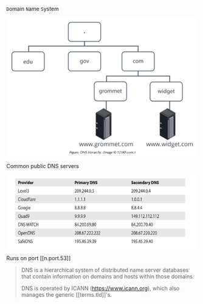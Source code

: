 

`D`omain `N`ame `S`ystem

![dns](/assets/images/2022-01-10-23-27-55.png)

Common public DNS servers

![alt](/assets/images/Pasted_image_20211222203708.png)

Runs on port [[n.port.53]]

> DNS is a hierarchical system of distributed name server databases that contain information on domains and hosts within those domains.
>
> DNS is operated by ICANN (<https://www.icann.org>), which also manages the generic [[terms.tld]]'s.


